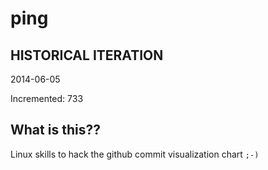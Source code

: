 # ping

## HISTORICAL ITERATION
2014-06-05

Incremented: 733

## What is this?? 
Linux skills to hack the github commit visualization chart `;-)`
